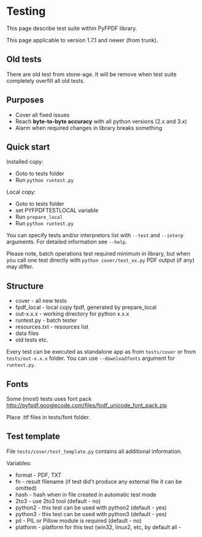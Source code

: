 # Testing #

This page describe test suite within PyFPDF library.

This page applicable to version 1.7.1 and newer (from trunk).

## Old tests ##

There are old test from stone-age. It will be remove when test suite completely overfill all old tests.

## Purposes ##

  * Cover all fixed issues
  * Reach **byte-to-byte accuracy** with all python versions (2.x and 3.x)
  * Alarm when required changes in library breaks something

## Quick start ##

Installed copy:
  * Goto to tests folder
  * Run `python runtest.py`

Local copy:
  * Goto to tests folder
  * set PYFPDFTESTLOCAL variable
  * Run `prepare_local`
  * Run `python runtest.py`

You can specify tests and/or interpretors list with `--test` and `--interp` arguments. For detailed information see `--help`.

Please note, batch operations test required minimum in library, but when you call one test directly with `python cover/text_xx.py` PDF output (if any) may differ.

## Structure ##

  * cover - all new tests
  * fpdf\_local - local copy fpdf, generated by prepare\_local
  * out-x.x.x - working directory for python x.x.x
  * runtest.py - batch tester
  * resources.txt - resources list
  * data files
  * old tests etc.

Every test can be executed as standalone app as from `tests/cover` or from `tests/out-x.x.x` folder. You can use `--downloadfonts` argument for `runtest.py`.

## Fonts ##

Some (most) tests uses font pack http://pyfpdf.googlecode.com/files/fpdf_unicode_font_pack.zip

Place .ttf files in tests/font folder.

## Test template ##

File `tests/cover/test_template.py` contains all additional information.

Variables:
  * format - PDF, TXT
  * fn - result filename (if test did't produce any external file it can be omitted)
  * hash - hash when in file created in automatic test mode
  * 2to3 - use 2to3 tool (default - no)
  * python2 - this test can be used with python2 (default - yes)
  * python3 - this test can be used with python3 (default - yes)
  * pil - PIL or Pillow module is required (default - no)
  * platform - platform for this test (win32, linux2, etc, by default all - 